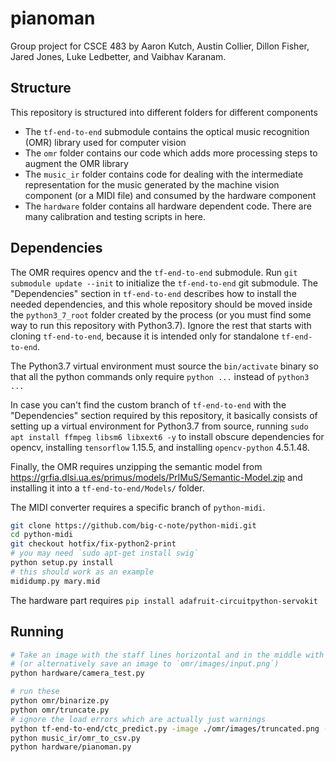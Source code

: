 # pianoman

Group project for CSCE 483 by Aaron Kutch, Austin Collier, Dillon Fisher, Jared Jones,
Luke Ledbetter, and Vaibhav Karanam.

## Structure

This repository is structured into different folders for different components

- The `tf-end-to-end` submodule contains the optical music recognition (OMR) library used for computer vision
- The `omr` folder contains our code which adds more processing steps to augment the OMR library
- The `music_ir` folder contains code for dealing with the intermediate representation for the
   music generated by the machine vision component (or a MIDI file) and consumed by the hardware component
- The `hardware` folder contains all hardware dependent code. There are many calibration and testing scripts in here.

## Dependencies

The OMR requires opencv and the `tf-end-to-end` submodule. Run `git submodule update --init` to
initialize the `tf-end-to-end` git submodule. The "Dependencies" section in `tf-end-to-end`
describes how to install the needed dependencies, and this whole repository should be moved inside
the `python3_7_root` folder created by the process (or you must find some way to run this repository
with Python3.7). Ignore the rest that starts with cloning `tf-end-to-end`, because it is intended
only for standalone `tf-end-to-end`.

The Python3.7 virtual environment must source the `bin/activate` binary so that all the python
commands only require `python ...` instead of `python3 ...`

In case you can't find the custom branch of `tf-end-to-end` with the "Dependencies" section
required by this repository, it basically consists of setting up a virtual environment for Python3.7
from source, running `sudo apt install ffmpeg libsm6 libxext6 -y` to install obscure dependencies
for opencv, installing `tensorflow` 1.15.5, and installing `opencv-python` 4.5.1.48.

Finally, the OMR requires unzipping the semantic model from
https://grfia.dlsi.ua.es/primus/models/PrIMuS/Semantic-Model.zip and installing it into a
`tf-end-to-end/Models/` folder.

The MIDI converter requires a specific branch of `python-midi`.
```bash
git clone https://github.com/big-c-note/python-midi.git
cd python-midi
git checkout hotfix/fix-python2-print
# you may need `sudo apt-get install swig`
python setup.py install
# this should work as an example
mididump.py mary.mid
```

The hardware part requires `pip install adafruit-circuitpython-servokit`

## Running

```bash
# Take an image with the staff lines horizontal and in the middle with this script
# (or alternatively save an image to `omr/images/input.png`)
python hardware/camera_test.py

# run these
python omr/binarize.py
python omr/truncate.py
# ignore the load errors which are actually just warnings
python tf-end-to-end/ctc_predict.py -image ./omr/images/truncated.png -model ./tf-end-to-end/Models/semantic_model.meta -vocabulary ./tf-end-to-end/Data/vocabulary_semantic.txt > music_ir/ir_csv/input.txt
python music_ir/omr_to_csv.py
python hardware/pianoman.py
```

